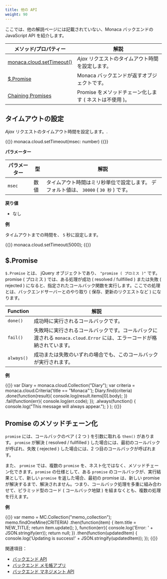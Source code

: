 ```yaml
---
title: 他の API
weight: 90
---
```


ここでは、他の解説ページには記載されていない、Monaca バックエンドの
JavaScript API を紹介します。

メソッド/プロパティー | 解説
----------------|-------------------------
[monaca.cloud.setTimeout()](#タイムアウトの設定) | *Ajax* リクエストのタイムアウト時間を設定します。
[$.Promise](#promise) | Monaca バックエンドが返すオブジェクトです。
[Chaining Promises](#promise-のメソッドチェーン化) | Promise をメソッドチェーン化します ( ネストは不使用 )。

タイムアウトの設定
---------------------------------

*Ajax* リクエストのタイムアウト時間を設定します。.

{{<highlight javascript>}}
monaca.cloud.setTimeout(msec: number)
{{</highlight>}}

**パラメーター**

パラメーター | 型 | 解説 
-----|------|-------------
`msec` | 数値 | タイムアウト時間はミリ秒単位で設定します。 デフォルト値は、 `30000` ( `30 秒` ) です。

**戻り値**

- なし

**例**

タイムアウトまでの時間を、 `5` 秒に設定します。

{{<highlight javascript>}}
monaca.cloud.setTimeout(5000);
{{</highlight>}}

$.Promise
----------

`$.Promise` とは、 jQuery オブジェクトであり、 `"promise ( プロミス )"`
です。promise ( プロミス ) では、ある処理が成功 ( resolved / fullfilled
) または失敗 ( rejected )
になると、指定されたコールバック関数を実行します。ここでの処理とは、バックエンドサーバーとのやり取り
( 保存、更新のリクエストなど ) になります。

Function | 解説
---------|-----------------
`done()`   | 成功時に実行されるコールバックです。
`fail()`   | 失敗時に実行されるコールバックです。コールバックに渡される `monaca.cloud.Error` には、エラーコードが格納されています。
`always()` | 成功または失敗のいずれの場合でも、このコールバックが実行されます。

**例**

{{<highlight javascript>}}
var Diary = monaca.cloud.Collection("Diary");
var criteria = monaca.cloud.Criteria('title == "Monaca"');
Diary.find(criteria)
    .done(function(result){
        console.log(result.items[0].body);
    })
    .fail(function(err){
        console.log(err.code);
    });
    .always(function()
    {
        console.log("This message will always appear.");
    }
);
{{</highlight>}}

Promise のメソッドチェーン化
----------------------------

`promise` には、コールバックのペア ( 2 つ ) を引数に取れる `then()`
があります。 `promise` が解決 ( resolved / fullfilled )
した場合には、最初のコールバックが呼ばれ、失敗 ( rejected )
した場合には、2 つ目のコールバックが呼ばれます。

また、 `promise` では、複数の `promise`
を、ネスト化ではなく、メソッドチェーン化できます。`promise`
の仕様として、ある `promise` のコールバックが、実行結果として、新しい
`promise` を返した場合、最初の promise は、新しい promise
が解決するまで、解決されません。つまり、コールバック処理を多重に組み合わせて、ピラミッド型のコード
( コールバック地獄 ) を組まなくとも、複数の処理を行えます。

**例**

{{<highlight javascript>}}
var memo = MC.Collection("memo_collection");
memo.findOneMine(CRITERIA)
    .then(function(item) {
        item.title = NEW_TITLE;
        return item.update();
    }, function(err){
        console.log('Error: ' + JSON.stringify(err));
        return null; })
    .then(function(updatedItem) {
        console.log('Updating is success!' + JSON.stringify(updatedItem));
});
{{</highlight>}}

関連項目：

- [バックエンド API](../../cloud)
- [バックエンド メモ帳アプリ](/ja/sampleapp/samples/backend_memo)
- [バックエンド マネジメント API](../../cloud_management)
